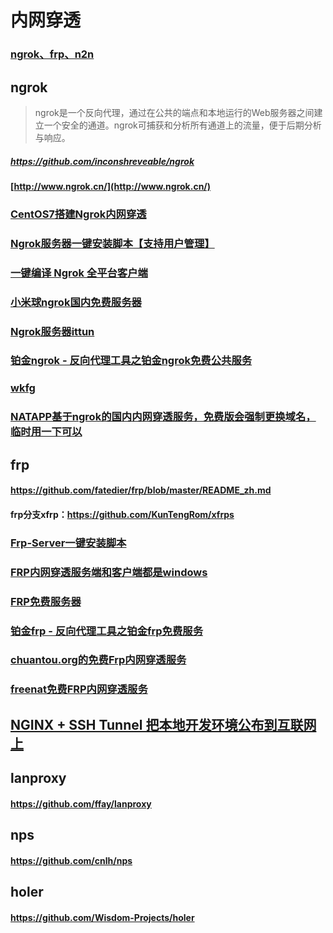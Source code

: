 # 内网穿透

### [ngrok、frp、n2n](http://www.lu8.win/)

## ngrok
> ngrok是一个反向代理，通过在公共的端点和本地运行的Web服务器之间建立一个安全的通道。ngrok可捕获和分析所有通道上的流量，便于后期分析与响应。

##### https://github.com/inconshreveable/ngrok

#### [http://www.ngrok.cn/](http://www.ngrok.cn/)


### [CentOS7搭建Ngrok内网穿透](http://xseven.me/2018/01/18/Ngrok%E5%86%85%E7%BD%91%E7%A9%BF%E9%80%8F.html)

### [Ngrok服务器一键安装脚本【支持用户管理】](https://github.com/clangcn/ngrok-one-key-install)

### [一键编译 Ngrok 全平台客户端](https://github.com/Yaoshicn/make-ngrok)

### [小米球ngrok国内免费服务器](http://ngrok.ciqiuwl.cn/)

### [Ngrok服务器ittun](https://www.ittun.com/)

### [铂金ngrok - 反向代理工具之铂金ngrok免费公共服务](http://ngrok.bob.kim/)

### [wkfg](https://wkfg.github.io/#download)

### [NATAPP基于ngrok的国内内网穿透服务，免费版会强制更换域名，临时用一下可以](https://natapp.cn/)


## frp

#### https://github.com/fatedier/frp/blob/master/README_zh.md

#### frp分支xfrp：https://github.com/KunTengRom/xfrps


### [Frp-Server一键安装脚本](/other/Frp.md)

### [FRP内网穿透服务端和客户端都是windows](http://www.kaixinit.com/info/maintenance/363.html)

### [FRP免费服务器](https://diannaobos.com/frp/)

### [铂金frp - 反向代理工具之铂金frp免费服务](https://bob.kim/frp)

### [chuantou.org的免费Frp内网穿透服务](http://www.chuantou.org/)

### [freenat免费FRP内网穿透服务](http://freenat.win)

## [NGINX + SSH Tunnel 把本地开发环境公布到互联网上](https://ninghao.net/blog/4452)





## lanproxy

#### https://github.com/ffay/lanproxy


## nps

#### https://github.com/cnlh/nps


## holer

#### https://github.com/Wisdom-Projects/holer
